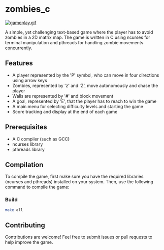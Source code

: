 # zombies_c

[![gameplay.gif](https://i.postimg.cc/htMd4VSk/gameplay.gif)](https://postimg.cc/cvgHXgth)

A simple, yet challenging text-based game where the player has to avoid zombies in a 2D matrix map. 
The game is written in C using ncurses for terminal manipulation and pthreads for handling zombie movements concurrently.

## Features

- A player represented by the 'P' symbol, who can move in four directions using arrow keys
- Zombies, represented by 'z' and 'Z', move autonomously and chase the player
- Walls are represented by '#' and block movement
- A goal, represented by 'E', that the player has to reach to win the game
- A main menu for selecting difficulty levels and starting the game
- Score tracking and display at the end of each game

## Prerequisites

- A C compiler (such as GCC)
- ncurses library
- pthreads library

## Compilation

To compile the game, first make sure you have the required libraries (ncurses and pthreads) installed on your system. Then, use the following command to compile the game:

### Build
```bash
make all
```
## Contributing
Contributions are welcome! Feel free to submit issues or pull requests to help improve the game.